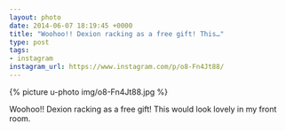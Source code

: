 ```yaml
---
layout: photo
date: 2014-06-07 18:19:45 +0000
title: "Woohoo!! Dexion racking as a free gift! This…"
type: post
tags:
- instagram
instagram_url: https://www.instagram.com/p/o8-Fn4Jt88/
---
```


{% picture u-photo img/o8-Fn4Jt88.jpg %}

Woohoo!! Dexion racking as a free gift!  This would look lovely in my front room.
